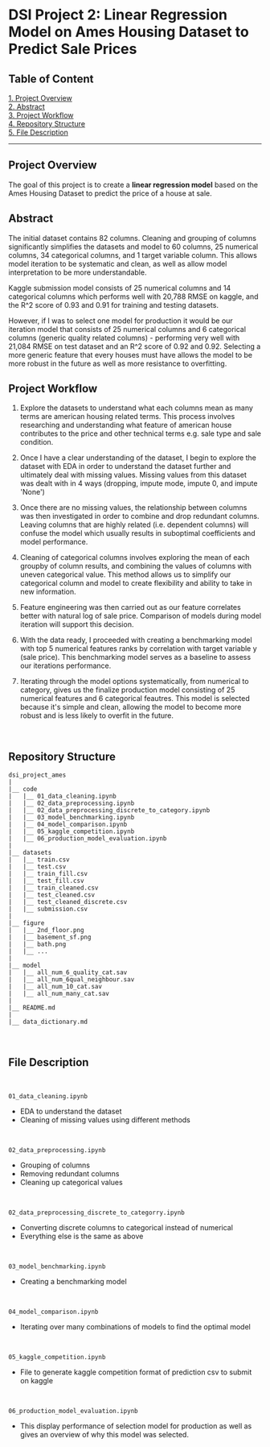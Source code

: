 # DSI Project 2: Linear Regression Model on Ames Housing Dataset to Predict Sale Prices

## Table of Content
[1. Project Overview](#project-overview)<br>
[2. Abstract](#abstract)<br>
[3. Project Workflow](#project-workflow)<br>
[4. Repository Structure](#repository-structure)<br>
[5. File Description](#file-description)


---

## Project Overview

The goal of this project is to create a **linear regression model** based on the Ames Housing Dataset to predict the price of a house at sale.


## Abstract

The initial dataset contains 82 columns. Cleaning and grouping of columns significantly simplifies the datasets and model to 60 columns, 25 numerical columns, 34 categorical columns, and 1 target variable column. This allows model iteration to be systematic and clean, as well as allow model interpretation to be more understandable. 

Kaggle submission model consists of 25 numerical columns and 14 categorical columns which performs well with 20,788 RMSE on kaggle, and the R^2 score of 0.93 and 0.91 for training and testing datasets. 

However, if I was to select one model for production it would be our iteration model that consists of 25 numerical columns and 6 categorical columns (generic quality related columns) - performing very well with 21,084 RMSE on test dataset and an R^2 score of 0.92 and 0.92. Selecting a more generic feature that every houses must have allows the model to be more robust in the future as well as more resistance to overfitting.


## Project Workflow


1. Explore the datasets to understand what each columns mean as many terms are american housing related terms. This process involves researching and understanding what feature of american house contributes to the price and other technical terms e.g. sale type and sale condition.

2. Once I have a clear understanding of the dataset, I begin to explore the dataset with EDA in order to understand the dataset further and ultimately deal with missing values. Missing values from this dataset was dealt with in 4 ways (dropping, impute mode, impute 0, and impute 'None')

3. Once there are no missing values, the relationship between columns was then investigated in order to combine and drop redundant columns. Leaving columns that are highly related (i.e. dependent columns) will confuse the model which usually results in suboptimal coefficients and model performance.

4. Cleaning of categorical columns involves exploring the mean of each groupby of column results, and combining the values of columns with uneven categorical value. This method allows us to simplify our categorical column and model to create flexibility and ability to take in new information.

5. Feature engineering was then carried out as our feature correlates better with natural log of sale price. Comparison of models during model iteration will support this decision.

6. With the data ready, I proceeded with creating a benchmarking model with top 5 numerical features ranks by correlation with target variable y (sale price). This benchmarking model serves as a baseline to assess our iterations performance.

7. Iterating through the model options systematically, from numerical to category, gives us the finalize production model consisting of 25 numerical features and 6 categorical feautres. This model is selected because it's simple and clean, allowing the model to become more robust and is less likely to overfit in the future.

<br>

## Repository Structure 
```
dsi_project_ames
|
|__ code
|   |__ 01_data_cleaning.ipynb   
|   |__ 02_data_preprocessing.ipynb   
|   |__ 02_data_preprocessing_discrete_to_category.ipynb
|   |__ 03_model_benchmarking.ipynb  
|   |__ 04_model_comparison.ipynb
|   |__ 05_kaggle_competition.ipynb
|   |__ 06_production_model_evaluation.ipynb
|  
|__ datasets
|   |__ train.csv
|   |__ test.csv
|   |__ train_fill.csv
|   |__ test_fill.csv
|   |__ train_cleaned.csv
|   |__ test_cleaned.csv
|   |__ test_cleaned_discrete.csv
|   |__ submission.csv
|
|__ figure
|   |__ 2nd_floor.png
|   |__ basement_sf.png
|   |__ bath.png
|   |__ ...
|
|__ model
|   |__ all_num_6_quality_cat.sav
|   |__ all_num_6qual_neighbour.sav
|   |__ all_num_10_cat.sav
|   |__ all_num_many_cat.sav
|
|__ README.md
|
|__ data_dictionary.md
```
<br>

## File Description
<br>

    01_data_cleaning.ipynb
- EDA to understand the dataset
- Cleaning of missing values using different methods

<br>

    02_data_preprocessing.ipynb
- Grouping of columns
- Removing redundant columns
- Cleaning up categorical values

<br>

    02_data_preprocessing_discrete_to_categorry.ipynb

- Converting discrete columns to categorical instead of numerical
- Everything else is the same as above

<br>

    03_model_benchmarking.ipynb
- Creating a benchmarking model

<br>

    04_model_comparison.ipynb
- Iterating over many combinations of models to find the optimal model

<br>

    05_kaggle_competition.ipynb
- File to generate kaggle competition format of prediction csv to submit on kaggle

<br>

    06_production_model_evaluation.ipynb
- This display performance of selection model for production as well as gives an overview of why this model was selected.